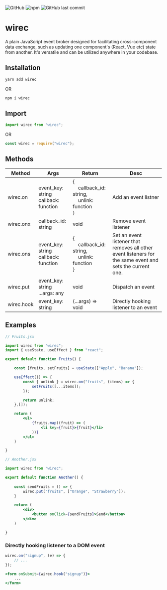 ![GitHub](https://img.shields.io/github/license/dym5-official/wirec?style=flat-square)
![npm](https://img.shields.io/npm/v/wirec?label=version&logo=npm&style=flat-square)
![GitHub last commit](https://img.shields.io/github/last-commit/dym5-official/wirec?style=flat-square)

# wirec

A plain JavaScript event broker designed for facilitating cross-component data exchange, such as updating one component's (React, Vue etc) state from another. It's versatile and can be utilized anywhere in your codebase.

## Installation

```bash
yarn add wirec
```
OR
```bash
npm i wirec
```

## Import

```jsx
import wirec from "wirec";
```
OR
```jsx
const wirec = require("wirec");
```

## Methods

| Method     | Args          | Return          | Desc    |
|------------|---------------|-----------------|---------|
| wirec.on   | event_key: string<br /> callback: function | {<br />&nbsp;&nbsp;&nbsp;&nbsp;callback_id: string,<br />&nbsp;&nbsp;&nbsp;&nbsp;unlink: function<br />} | Add an event listner |
| wirec.onx  | callback_id: string | void | Remove event listener |
| wirec.ons  | event_key: string<br /> callback: function | {<br />&nbsp;&nbsp;&nbsp;&nbsp;callback_id: string,<br />&nbsp;&nbsp;&nbsp;&nbsp;unlink: function<br />} | Set an event listener that removes all other event listeners for the same event and sets the current one. |
| wirec.put    | event_key: string<br /> ...args: any | void | Dispatch an event |
| wirec.hook | event_key: string | (...args) => void | Directly hooking listener to an event |


## Examples

```jsx
// Fruits.jsx

import wirec from "wirec";
import { useState, useEffect } from "react";

export default function Fruits() {

    const [fruits, setFruits] = useState(["Apple", "Banana"]);

    useEffect(() => {
        const { unlink } = wirec.on("fruits", (items) => {
            setFruits([...items]);
        });

        return unlink;
    },[]);

    return (
        <ul>
            {fruits.map((fruit) => (
                <li key={fruit}>{fruit}</li>
            ))}
        </ul>
    )

}
```

```jsx
// Another.jsx

import wirec from "wirec";

export default function Another() {
    
    const sendFruits = () => {
        wirec.put("fruits", ["Orange", "Strawberry"]);
    }

    return (
        <div>
            <button onClick={sendFruits}>Send</button>
        </div>
    )

}

```

### Directly hooking listener to a DOM event

```jsx
wirec.on("signup", (e) => {
    // ...
});

<form onSubmit={wirec.hook("signup")}>
    ...
</form>
```

